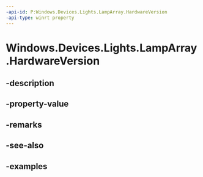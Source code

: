 ```yaml
---
-api-id: P:Windows.Devices.Lights.LampArray.HardwareVersion
-api-type: winrt property
---
```


<!-- Property syntax.
public ushort HardwareVersion { get; }
-->

# Windows.Devices.Lights.LampArray.HardwareVersion

## -description

## -property-value

## -remarks

## -see-also

## -examples

